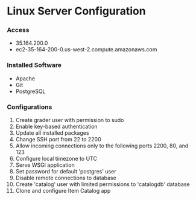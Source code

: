 # Linux Server Configuration

### Access
- 35.164.200.0
- ec2-35-164-200-0.us-west-2.compute.amazonaws.com

### Installed Software
- Apache
- Git
- PostgreSQL

### Configurations
1. Create grader user with permission to sudo
2. Enable key-based authentication
3. Update all installed packages
4. Change SSH port from 22 to 2200
5. Allow incoming connections only to the following ports 2200, 80, and 123
6. Configure local timezone to UTC
7. Serve WSGI application
8. Set password for default 'postgres' user
9. Disable remote connections to database
10. Create 'catalog' user with limited permissions to 'catalogdb' database
11. Clone and configure Item Catalog app
